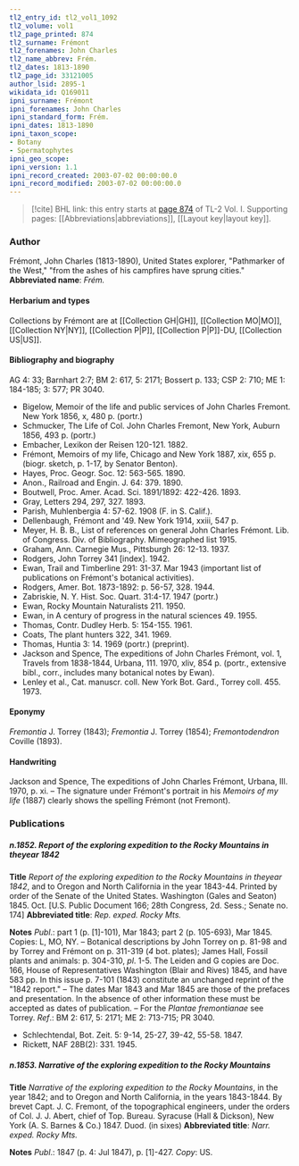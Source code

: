 ```yaml
---
tl2_entry_id: tl2_vol1_1092
tl2_volume: vol1
tl2_page_printed: 874
tl2_surname: Frémont
tl2_forenames: John Charles
tl2_name_abbrev: Frém.
tl2_dates: 1813-1890
tl2_page_id: 33121005
author_lsid: 2895-1
wikidata_id: Q169011
ipni_surname: Frémont
ipni_forenames: John Charles
ipni_standard_form: Frém.
ipni_dates: 1813-1890
ipni_taxon_scope: 
- Botany
- Spermatophytes
ipni_geo_scope: 
ipni_version: 1.1
ipni_record_created: 2003-07-02 00:00:00.0
ipni_record_modified: 2003-07-02 00:00:00.0
---
```



> [!cite] BHL link: this entry starts at [page 874](https://www.biodiversitylibrary.org/page/33121005) of TL-2 Vol. I.
> Supporting pages: [[Abbreviations|abbreviations]], [[Layout key|layout key]].

### Author

Frémont, John Charles (1813-1890), United States explorer, "Pathmarker of the West," "from the ashes of his campfires have sprung cities." 
**Abbreviated name**: *Frém.*

#### Herbarium and types

Collections by Frémont are at [[Collection GH|GH]], [[Collection MO|MO]], [[Collection NY|NY]], [[Collection P|P]], [[Collection P|P]]-DU, [[Collection US|US]].

#### Bibliography and biography

AG 4: 33; Barnhart 2:7; BM 2: 617, 5: 2171; Bossert p. 133; CSP 2: 710; ME 1: 184-185; 3: 577; PR 3040.
- Bigelow, Memoir of the life and public services of John Charles Fremont. New York 1856, x, 480 p. (portr.)
- Schmucker, The Life of Col. John Charles Fremont, New York, Auburn 1856, 493 p. (portr.)
- Embacher, Lexikon der Reisen 120-121. 1882.
- Frémont, Memoirs of my life, Chicago and New York 1887, xix, 655 p. (biogr. sketch, p. 1-17, by Senator Benton).
- Hayes, Proc. Geogr. Soc. 12: 563-565. 1890.
- Anon., Railroad and Engin. J. 64: 379. 1890.
- Boutwell, Proc. Amer. Acad. Sci. 1891/1892: 422-426. 1893.
- Gray, Letters 294, 297, 327. 1893.
- Parish, Muhlenbergia 4: 57-62. 1908 (F. in S. Calif.).
- Dellenbaugh, Frémont and '49. New York 1914, xxiii, 547 p.
- Meyer, H. B. B., List of references on general John Charles Frémont. Lib. of Congress. Div. of Bibliography. Mimeographed list 1915.
- Graham, Ann. Carnegie Mus., Pittsburgh 26: 12-13. 1937.
- Rodgers, John Torrey 341 \[index\]. 1942.
- Ewan, Trail and Timberline 291: 31-37. Mar 1943 (important list of publications on Frémont's botanical activities).
- Rodgers, Amer. Bot. 1873-1892: p. 56-57, 328. 1944.
- Zabriskie, N. Y. Hist. Soc. Quart. 31:4-17. 1947 (portr.)
- Ewan, Rocky Mountain Naturalists 211. 1950.
- Ewan, in A century of progress in the natural sciences 49. 1955.
- Thomas, Contr. Dudley Herb. 5: 154-155. 1961.
- Coats, The plant hunters 322, 341. 1969.
- Thomas, Huntia 3: 14. 1969 (portr.) (preprint).
- Jackson and Spence, The expeditions of John Charles Frémont, vol. 1, Travels from 1838-1844, Urbana, 111. 1970, xliv, 854 p. (portr., extensive bibl., corr., includes many botanical notes by Ewan).
- Lenley et al., Cat. manuscr. coll. New York Bot. Gard., Torrey coll. 455. 1973.

#### Eponymy

*Fremontia* J. Torrey (1843); *Fremontia* J. Torrey (1854); *Fremontodendron* Coville (1893).

#### Handwriting

Jackson and Spence, The expeditions of John Charles Frémont, Urbana, Ill. 1970, p. xi. – The signature under Frémont's portrait in his *Memoirs of my life* (1887) clearly shows the spelling Frémont (not Fremont).

### Publications

##### n.1852. Report of the exploring expedition to the Rocky Mountains in theyear 1842

**Title**
*Report of the exploring expedition to the Rocky Mountains in theyear 1842*, and to Oregon and North California in the year 1843-44. Printed by order of the Senate of the United States. Washington (Gales and Seaton) 1845. Oct. \[U.S. Public Document 166; 28th Congress, 2d. Sess.; Senate no. 174\]
**Abbreviated title**: *Rep. exped. Rocky Mts.*

**Notes**
*Publ*.: part 1 (p. \[1\]-101), Mar 1843; part 2 (p. 105-693), Mar 1845. Copies: L, MO, NY. – Botanical descriptions by John Torrey on p. 81-98 and by Torrey and Frémont on p. 311-319 (*4* bot. plates); James Hall, Fossil plants and animals: p. 304-310, *pl*. 1-5. The Leiden and G copies are Doc. 166, House of Representatives Washington (Blair and Rives) 1845, and have 583 pp. In this issue p. 7-101 (1843) constitute an unchanged reprint of the "1842 report." – The dates Mar 1843 and Mar 1845 are those of the prefaces and presentation. In the absence of other information these must be accepted as dates of publication. – For the *Plantae fremontianae* see Torrey.
*Ref*.: BM 2: 617, 5: 2171; ME 2: 713-715; PR 3040.
- Schlechtendal, Bot. Zeit. 5: 9-14, 25-27, 39-42, 55-58. 1847.
- Rickett, NAF 28B(2): 331. 1945.

##### n.1853. Narrative of the exploring expedition to the Rocky Mountains

**Title**
*Narrative of the exploring expedition to the Rocky Mountains*, in the year 1842; and to Oregon and North California, in the years 1843-1844. By brevet Capt. J. C. Fremont, of the topographical engineers, under the orders of Col. J. J. Abert, chief of Top. Bureau. Syracuse (Hall & Dickson), New York (A. S. Barnes & Co.) 1847. Duod. (in sixes)
**Abbreviated title**: *Narr. exped. Rocky Mts.*

**Notes**
*Publ*.: 1847 (p. 4: Jul 1847), p. \[1\]-427. *Copy*: US.

